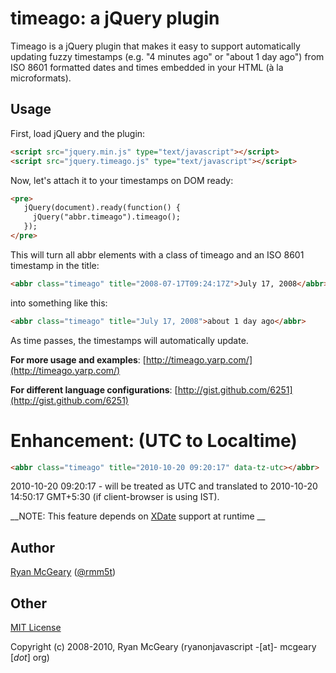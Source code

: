 # timeago: a jQuery plugin

Timeago is a jQuery plugin that makes it easy to support automatically updating
fuzzy timestamps (e.g. "4 minutes ago" or "about 1 day ago") from ISO 8601
formatted dates and times embedded in your HTML (à la microformats).

## Usage

First, load jQuery and the plugin:

```html
<script src="jquery.min.js" type="text/javascript"></script>
<script src="jquery.timeago.js" type="text/javascript"></script>
```

Now, let's attach it to your timestamps on DOM ready:

```html
<pre>
   jQuery(document).ready(function() {
     jQuery("abbr.timeago").timeago();
   });
</pre>
```

This will turn all abbr elements with a class of timeago and an ISO 8601 timestamp in the title:

```html
<abbr class="timeago" title="2008-07-17T09:24:17Z">July 17, 2008</abbr>
```

into something like this:

```html
<abbr class="timeago" title="July 17, 2008">about 1 day ago</abbr>
```

As time passes, the timestamps will automatically update.

**For more usage and examples**: [http://timeago.yarp.com/](http://timeago.yarp.com/)

**For different language configurations**: [http://gist.github.com/6251](http://gist.github.com/6251)

# Enhancement: (UTC to Localtime)

```html
<abbr class="timeago" title="2010-10-20 09:20:17" data-tz-utc></abbr>
```

2010-10-20 09:20:17 - will be treated as UTC and translated to 2010-10-20 14:50:17 GMT+5:30 (if client-browser is using IST).

__NOTE: This feature depends on [XDate](http://arshaw.com/xdate/) support at runtime __



## Author

[Ryan McGeary](http://ryan.mcgeary.org) ([@rmm5t](http://twitter.com/rmm5t))

## Other

[MIT License](http://www.opensource.org/licenses/mit-license.php)

Copyright (c) 2008-2010, Ryan McGeary (ryanonjavascript -[at]- mcgeary [*dot*] org)
